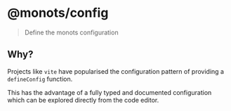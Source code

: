 # @monots/config

> Define the monots configuration

## Why?

Projects like `vite` have popularised the configuration pattern of providing a `defineConfig` function.

This has the advantage of a fully typed and documented configuration which can be explored directly from the code editor.
